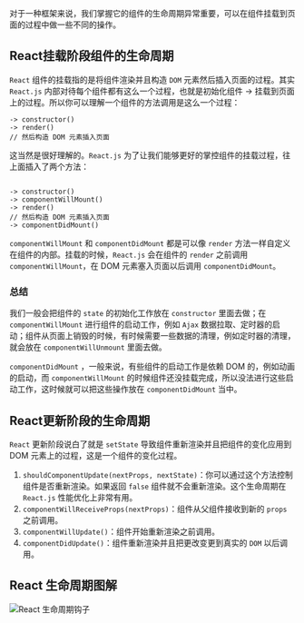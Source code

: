 对于一种框架来说，我们掌握它的组件的生命周期异常重要，可以在组件挂载到页面的过程中做一些不同的操作。

## React挂载阶段组件的生命周期

`React` 组件的挂载指的是将组件渲染并且构造 `DOM` 元素然后插入页面的过程。其实 `React.js` 内部对待每个组件都有这么一个过程，也就是初始化组件 -> 挂载到页面上的过程。所以你可以理解一个组件的方法调用是这么一个过程：

```
-> constructor()
-> render()
// 然后构造 DOM 元素插入页面
```

这当然是很好理解的。`React.js` 为了让我们能够更好的掌控组件的挂载过程，往上面插入了两个方法：

```

-> constructor()
-> componentWillMount()
-> render()
// 然后构造 DOM 元素插入页面
-> componentDidMount()
```

`componentWillMount` 和 `componentDidMount` 都是可以像 `render` 方法一样自定义在组件的内部。挂载的时候，`React.js` 会在组件的 `render` 之前调用 `componentWillMount`，在 DOM 元素塞入页面以后调用 `componentDidMount`。

### 总结

我们一般会把组件的 `state` 的初始化工作放在 `constructor` 里面去做；在 `componentWillMount` 进行组件的启动工作，例如 `Ajax` 数据拉取、定时器的启动；组件从页面上销毁的时候，有时候需要一些数据的清理，例如定时器的清理，就会放在 `componentWillUnmount` 里面去做。

`componentDidMount` ，一般来说，有些组件的启动工作是依赖 DOM 的，例如动画的启动，而 `componentWillMount` 的时候组件还没挂载完成，所以没法进行这些启动工作，这时候就可以把这些操作放在 `componentDidMount` 当中。

## React更新阶段的生命周期

`React` 更新阶段说白了就是 `setState` 导致组件重新渲染并且把组件的变化应用到 DOM 元素上的过程，这是一个组件的变化过程。

1. `shouldComponentUpdate(nextProps, nextState)`：你可以通过这个方法控制组件是否重新渲染。如果返回 `false` 组件就不会重新渲染。这个生命周期在 `React.js` 性能优化上非常有用。
2. `componentWillReceiveProps(nextProps)`：组件从父组件接收到新的 `props` 之前调用。
3. `componentWillUpdate()`：组件开始重新渲染之前调用。
4. `componentDidUpdate()`：组件重新渲染并且把更改变更到真实的 `DOM` 以后调用。

## React 生命周期图解

![React 生命周期钩子](https://images2017.cnblogs.com/blog/1106982/201708/1106982-20170811224737742-1564011484.jpg)